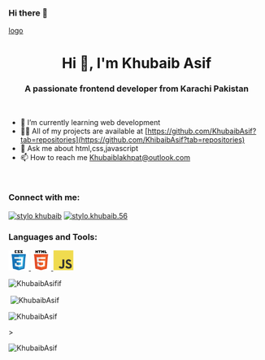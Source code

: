 ### Hi there 👋

<!--
**KhubaibAsif/KhubaibAsif** is a ✨ _special_ ✨ repository because its `README.md` (this file) appears on your GitHub profile.

Here are some ideas to get you started:

- 🔭 I’m currently working on ...
- 🌱 I’m currently learning ...
- 👯 I’m looking to collaborate on ...
- 🤔 I’m looking for help with ...
- 💬 Ask me about ...
- 📫 How to reach me: ...
- 😄 Pronouns: ...
- ⚡ Fun fact: ...
-->
[logo](https://github.com/KhubaibAsif/KhubaibAsif/blob/main/banner.jpg)
 <h1 align="center">Hi 👋, I'm Khubaib Asif</h1>
<h3 align="center">A passionate frontend developer from Karachi Pakistan</h3>

<img align="right" width="300px" src="https://media3.giphy.com/media/qgQUggAC3Pfv687qPC/giphy.gif" alt="">


<p align="left"> <a href="https://twitter.com/" target="blank"><img src="https://img.shields.io/twitter/follow/?logo=twitter&style=for-the-badge" alt="" /></a> </p>

- 🌱 I’m currently learning web development
- 👨‍💻 All of my projects are available at [https://github.com/KhubaibAsif?tab=repositories](https://github.com/KhibaibAsif?tab=repositories)
- 💬 Ask me about html,css,javascript
- 📫 How to reach me Khubaiblakhpat@outlook.com
<br>
<h3 align="left">Connect with me:</h3>
<p align="left">
<a href="https://fb.com/Khubaib lakhpat" target="blank"><img align="center" src="https://raw.githubusercontent.com/rahuldkjain/github-profile-readme-generator/master/src/images/icons/Social/facebook.svg" alt="stylo khubaib" height="30" width="40" /></a>
<a href="https://instagram.com/khubaib_lakhpat" target="blank"><img align="center" src="https://raw.githubusercontent.com/rahuldkjain/github-profile-readme-generator/master/src/images/icons/Social/instagram.svg" alt="stylo.khubaib.56" height="30" width="40" /></a>
</p>

<h3 align="left">Languages and Tools:</h3>
<p align="left"> <a href="https://www.w3schools.com/css/" target="_blank" rel="noreferrer"> <img src="https://raw.githubusercontent.com/devicons/devicon/master/icons/css3/css3-original-wordmark.svg" alt="css3" width="40" height="40"/> </a> <a href="https://www.w3.org/html/" target="_blank" rel="noreferrer"> <img src="https://raw.githubusercontent.com/devicons/devicon/master/icons/html5/html5-original-wordmark.svg" alt="html5" width="40" height="40"/> </a> <a href="https://developer.mozilla.org/en-US/docs/Web/JavaScript" target="_blank" rel="noreferrer"> <img src="https://raw.githubusercontent.com/devicons/devicon/master/icons/javascript/javascript-original.svg" alt="javascript" width="40" height="40"/> </a> </p>

<p><img align="left" src="https://github-readme-stats.vercel.app/api/top-langs?username=KhuabaibAs&show_icons=true&locale=en&layout=compact" alt="KhubaibAsif" /></p>
if
<p>&nbsp;<img align="center" src="https://github-readme-stats.vercel.app/api?username=KhubaibAsif&show_icons=true&locale=en" alt="KhubaibAsif" /></p>

<p><img align="center" src="https://github-readme-streak-stats.herokuapp.com/?user=KhubaibAsif&" alt="KhubaibAsif" /></p>
>

<p align="left"> <img src="https://komarev.com/ghpvc/?username=KhubaibAsif&label=Profile%20views&color=0e75b6&style=flat" alt="KhubaibAsif" /> </p>

<p align="left"> <a href="https://twitter.com/" target="blank"><img src="https://img.shields.io/twitter/follow/?logo=twitter&style=for-the-badge" alt="" /></a> </p>
